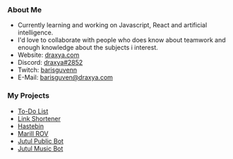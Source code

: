 ### About Me

- Currently learning and working on Javascript, React and artificial intelligence.
- I'd love to collaborate with people who does know about teamwork and enough knowledge about the subjects i interest.
- Website: [draxya.com](https://draxya.com)
- Discord: [draxya#2852](https://discord.com/users/432972283171307532)
- Twitch: [barisguvenn](https://twitch.tv/barisguvenn)
- E-Mail: barisguven@draxya.com

### My Projects

- [To-Do List](https://todo.draxya.com)
- [Link Shortener](https://url.draxya.com)
- [Hastebin](https://yapistira.ga)
- [Marill ROV](https://github.com/Marill-Rov)
- [Jutul Public Bot](https://top.gg/bot/759823414042034178)
- [Jutul Music Bot](https://jutulmusic.draxya.com)
